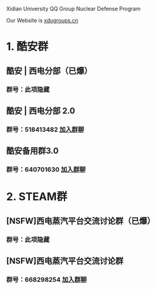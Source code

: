 Xidian University QQ Group Nuclear Defense Program

Our Website is [xdugroups.cn](https://xdugroups.cn/)
# 1. 酷安群
## 酷安 | 西电分部（已爆）
### 群号：此项隐藏
## 酷安 | 西电分部 2.0
### 群号：518413482 [加入群聊](https://jq.qq.com/?_wv=1027&k=Ru0IrWXX)
## 酷安备用群3.0
### 群号：640701630 [加入群聊](https://jq.qq.com/?_wv=1027&k=M5d5nnYN)
# 2. STEAM群
## [NSFW]西电蒸汽平台交流讨论群（已爆）
### 群号：此项隐藏 
## [NSFW]西电蒸汽平台交流讨论群
### 群号：668298254 [加入群聊](https://jq.qq.com/?_wv=1027&k=cY6jn2BV)
